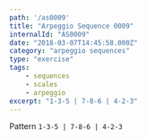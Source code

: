 ```yaml
---
path: '/as0009'
title: "Arpeggio Sequence 0009"
internalId: "AS0009"
date: "2018-03-07T14:45:58.000Z"
category: "arpeggio sequences"
type: "exercise"
tags:
    - sequences
    - scales
    - arpeggio
excerpt: "1-3-5 | 7-8-6 | 4-2-3"
---
```


Pattern `1-3-5 | 7-8-6 | 4-2-3`
